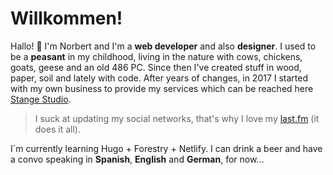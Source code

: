 # Willkommen!

Hallo! :wave: I'm Norbert and I'm a **web developer** and also **designer**. I used to be a **peasant** in my childhood, living in the nature with cows, chickens, goats, geese and an old 486 PC. Since then I've created stuff in wood, paper, soil and lately with code. 
After years of changes, in 2017 I started with my own business to provide my services which can be reached here [Stange Studio](https://stangestudio.com/).
> I suck at updating my social networks, that's why I love my [last.fm](https://www.last.fm/es/user/N0rb3r7/) (it does it all).


I`m currently learning Hugo + Forestry + Netlify. 
I can drink a beer and have a convo speaking in **Spanish**, **English** and **German**, for now... 

<!--


**n0rb3r7/n0rb3r7** is a ✨ _special_ ✨ repository because its `README.md` (this file) appears on your GitHub profile.


-->
